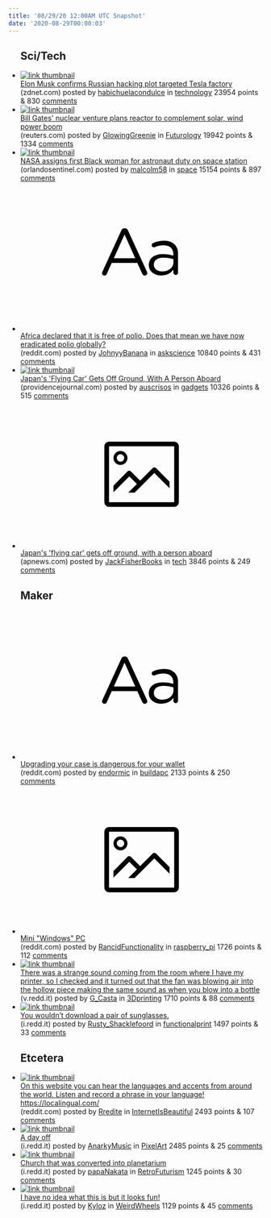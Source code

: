 ```yaml
---
title: '08/29/20 12:00AM UTC Snapshot'
date: '2020-08-29T00:00:03'
---
```

<ul>
<h2>Sci/Tech</h2>

<li><a href='https://www.zdnet.com/article/elon-musk-confirms-russian-hacking-plot-targeted-tesla-factory/'><img src='https://b.thumbs.redditmedia.com/HC2Eu6V0HuYHy2d0gfiGBiAfWgm5bwZcmumm1V5V0Js.jpg' alt='link thumbnail'></a><div><div class='linkTitle'><a href='https://www.zdnet.com/article/elon-musk-confirms-russian-hacking-plot-targeted-tesla-factory/'>Elon Musk confirms Russian hacking plot targeted Tesla factory</a></div>(zdnet.com) posted by <a href='https://www.reddit.com/user/habichuelacondulce'>habichuelacondulce</a> in <a href='https://www.reddit.com/r/technology'>technology</a> 23954 points & 830 <a href='https://www.reddit.com/r/technology/comments/ii4o12/elon_musk_confirms_russian_hacking_plot_targeted/'>comments</a></div></li>

<li><a href='https://www.reuters.com/article/us-usa-nuclearpower-terrapower/bill-gates-nuclear-venture-plans-reactor-to-complement-solar-wind-power-boom-idUSKBN25N2U8'><img src='https://b.thumbs.redditmedia.com/znPF3NCFUjslbeoen6saSqJqtoFHzixQm7Hzo5LvI5w.jpg' alt='link thumbnail'></a><div><div class='linkTitle'><a href='https://www.reuters.com/article/us-usa-nuclearpower-terrapower/bill-gates-nuclear-venture-plans-reactor-to-complement-solar-wind-power-boom-idUSKBN25N2U8'>Bill Gates' nuclear venture plans reactor to complement solar, wind power boom</a></div>(reuters.com) posted by <a href='https://www.reddit.com/user/GlowingGreenie'>GlowingGreenie</a> in <a href='https://www.reddit.com/r/Futurology'>Futurology</a> 19942 points & 1334 <a href='https://www.reddit.com/r/Futurology/comments/ii2ksb/bill_gates_nuclear_venture_plans_reactor_to/'>comments</a></div></li>

<li><a href='https://www.orlandosentinel.com/space/os-bz-nasa-first-black-woman-iss-jeanette-epps-boeing-starliner-20200827-eog5dq53h5euhntxrvczeoacoa-story.html'><img src='https://b.thumbs.redditmedia.com/7YUDR91pZ0XrfljElYou137SYSfPpDn6v6URHnR04KY.jpg' alt='link thumbnail'></a><div><div class='linkTitle'><a href='https://www.orlandosentinel.com/space/os-bz-nasa-first-black-woman-iss-jeanette-epps-boeing-starliner-20200827-eog5dq53h5euhntxrvczeoacoa-story.html'>NASA assigns first Black woman for astronaut duty on space station</a></div>(orlandosentinel.com) posted by <a href='https://www.reddit.com/user/malcolm58'>malcolm58</a> in <a href='https://www.reddit.com/r/space'>space</a> 15154 points & 897 <a href='https://www.reddit.com/r/space/comments/ii3lav/nasa_assigns_first_black_woman_for_astronaut_duty/'>comments</a></div></li>

<li><a href='https://www.reddit.com/r/askscience/comments/ii42ar/africa_declared_that_it_is_free_of_polio_does/'><svg version='1.1' viewBox='-34 -12 104 64' preserveAspectRatio='xMidYMid slice' xmlns='http://www.w3.org/2000/svg' xmlns:xlink='http://www.w3.org/1999/xlink'>
    <title>text link thumbnail</title>
    <path d='M12.19,8.84a1.45,1.45,0,0,0-1.4-1h-.12a1.46,1.46,0,0,0-1.42,1L1.14,26.56a1.29,1.29,0,0,0-.14.59,1,1,0,0,0,1,1,1.12,1.12,0,0,0,1.08-.77l2.08-4.65h11l2.08,4.59a1.24,1.24,0,0,0,1.12.83,1.08,1.08,0,0,0,1.08-1.08,1.64,1.64,0,0,0-.14-.57ZM6.08,20.71l4.59-10.22,4.6,10.22Z'>
    </path>
    <path d='M32.24,14.78A6.35,6.35,0,0,0,27.6,13.2a11.36,11.36,0,0,0-4.7,1,1,1,0,0,0-.58.89,1,1,0,0,0,.94.92,1.23,1.23,0,0,0,.39-.08,8.87,8.87,0,0,1,3.72-.81c2.7,0,4.28,1.33,4.28,3.92v.5a15.29,15.29,0,0,0-4.42-.61c-3.64,0-6.14,1.61-6.14,4.64v.05c0,2.95,2.7,4.48,5.37,4.48a6.29,6.29,0,0,0,5.19-2.48V26.9a1,1,0,0,0,1,1,1,1,0,0,0,1-1.06V19A5.71,5.71,0,0,0,32.24,14.78Zm-.56,7.7c0,2.28-2.17,3.89-4.81,3.89-1.94,0-3.61-1.06-3.61-2.86v-.06c0-1.8,1.5-3,4.2-3a15.2,15.2,0,0,1,4.22.61Z'>
    </path>
    </svg></a><div><div class='linkTitle'><a href='https://www.reddit.com/r/askscience/comments/ii42ar/africa_declared_that_it_is_free_of_polio_does/'>Africa declared that it is free of polio. Does that mean we have now eradicated polio globally?</a></div>(reddit.com) posted by <a href='https://www.reddit.com/user/JohnyyBanana'>JohnyyBanana</a> in <a href='https://www.reddit.com/r/askscience'>askscience</a> 10840 points & 431 <a href='https://www.reddit.com/r/askscience/comments/ii42ar/africa_declared_that_it_is_free_of_polio_does/'>comments</a></div></li>

<li><a href='https://www.providencejournal.com/news/20200828/japans-flying-car-gets-off-ground-with-person-aboard'><img src='https://b.thumbs.redditmedia.com/n8YYaWfAZ3HdZdDfd5ouheCTOFAFJzcLV2djGQSNYeE.jpg' alt='link thumbnail'></a><div><div class='linkTitle'><a href='https://www.providencejournal.com/news/20200828/japans-flying-car-gets-off-ground-with-person-aboard'>Japan's 'Flying Car' Gets Off Ground, With A Person Aboard</a></div>(providencejournal.com) posted by <a href='https://www.reddit.com/user/auscrisos'>auscrisos</a> in <a href='https://www.reddit.com/r/gadgets'>gadgets</a> 10326 points & 515 <a href='https://www.reddit.com/r/gadgets/comments/ii8fic/japans_flying_car_gets_off_ground_with_a_person/'>comments</a></div></li>

<li><a href='https://apnews.com/951c5f396b4277967e3e94f24c71ef68'><svg version='1.1' viewBox='-34 -14 104 64' preserveAspectRatio='xMidYMid meet' xmlns='http://www.w3.org/2000/svg' xmlns:xlink='http://www.w3.org/1999/xlink'>
    <title>link thumbnail</title>
    <path d='M32,4H4A2,2,0,0,0,2,6V30a2,2,0,0,0,2,2H32a2,2,0,0,0,2-2V6A2,2,0,0,0,32,4ZM4,30V6H32V30Z'></path>
    <path d='M8.92,14a3,3,0,1,0-3-3A3,3,0,0,0,8.92,14Zm0-4.6A1.6,1.6,0,1,1,7.33,11,1.6,1.6,0,0,1,8.92,9.41Z'></path>
    <path d='M22.78,15.37l-5.4,5.4-4-4a1,1,0,0,0-1.41,0L5.92,22.9v2.83l6.79-6.79L16,22.18l-3.75,3.75H15l8.45-8.45L30,24V21.18l-5.81-5.81A1,1,0,0,0,22.78,15.37Z'></path>
    </svg></a><div><div class='linkTitle'><a href='https://apnews.com/951c5f396b4277967e3e94f24c71ef68'>Japan's 'flying car' gets off ground, with a person aboard</a></div>(apnews.com) posted by <a href='https://www.reddit.com/user/JackFisherBooks'>JackFisherBooks</a> in <a href='https://www.reddit.com/r/tech'>tech</a> 3846 points & 249 <a href='https://www.reddit.com/r/tech/comments/ii4txl/japans_flying_car_gets_off_ground_with_a_person/'>comments</a></div></li>

<h2>Maker</h2>

<li><a href='https://www.reddit.com/r/buildapc/comments/ii7ey7/upgrading_your_case_is_dangerous_for_your_wallet/'><svg version='1.1' viewBox='-34 -12 104 64' preserveAspectRatio='xMidYMid slice' xmlns='http://www.w3.org/2000/svg' xmlns:xlink='http://www.w3.org/1999/xlink'>
    <title>text link thumbnail</title>
    <path d='M12.19,8.84a1.45,1.45,0,0,0-1.4-1h-.12a1.46,1.46,0,0,0-1.42,1L1.14,26.56a1.29,1.29,0,0,0-.14.59,1,1,0,0,0,1,1,1.12,1.12,0,0,0,1.08-.77l2.08-4.65h11l2.08,4.59a1.24,1.24,0,0,0,1.12.83,1.08,1.08,0,0,0,1.08-1.08,1.64,1.64,0,0,0-.14-.57ZM6.08,20.71l4.59-10.22,4.6,10.22Z'>
    </path>
    <path d='M32.24,14.78A6.35,6.35,0,0,0,27.6,13.2a11.36,11.36,0,0,0-4.7,1,1,1,0,0,0-.58.89,1,1,0,0,0,.94.92,1.23,1.23,0,0,0,.39-.08,8.87,8.87,0,0,1,3.72-.81c2.7,0,4.28,1.33,4.28,3.92v.5a15.29,15.29,0,0,0-4.42-.61c-3.64,0-6.14,1.61-6.14,4.64v.05c0,2.95,2.7,4.48,5.37,4.48a6.29,6.29,0,0,0,5.19-2.48V26.9a1,1,0,0,0,1,1,1,1,0,0,0,1-1.06V19A5.71,5.71,0,0,0,32.24,14.78Zm-.56,7.7c0,2.28-2.17,3.89-4.81,3.89-1.94,0-3.61-1.06-3.61-2.86v-.06c0-1.8,1.5-3,4.2-3a15.2,15.2,0,0,1,4.22.61Z'>
    </path>
    </svg></a><div><div class='linkTitle'><a href='https://www.reddit.com/r/buildapc/comments/ii7ey7/upgrading_your_case_is_dangerous_for_your_wallet/'>Upgrading your case is dangerous for your wallet</a></div>(reddit.com) posted by <a href='https://www.reddit.com/user/endormic'>endormic</a> in <a href='https://www.reddit.com/r/buildapc'>buildapc</a> 2133 points & 250 <a href='https://www.reddit.com/r/buildapc/comments/ii7ey7/upgrading_your_case_is_dangerous_for_your_wallet/'>comments</a></div></li>

<li><a href='https://www.reddit.com/gallery/ihxl48'><svg version='1.1' viewBox='-34 -14 104 64' preserveAspectRatio='xMidYMid meet' xmlns='http://www.w3.org/2000/svg' xmlns:xlink='http://www.w3.org/1999/xlink'>
    <title>link thumbnail</title>
    <path d='M32,4H4A2,2,0,0,0,2,6V30a2,2,0,0,0,2,2H32a2,2,0,0,0,2-2V6A2,2,0,0,0,32,4ZM4,30V6H32V30Z'></path>
    <path d='M8.92,14a3,3,0,1,0-3-3A3,3,0,0,0,8.92,14Zm0-4.6A1.6,1.6,0,1,1,7.33,11,1.6,1.6,0,0,1,8.92,9.41Z'></path>
    <path d='M22.78,15.37l-5.4,5.4-4-4a1,1,0,0,0-1.41,0L5.92,22.9v2.83l6.79-6.79L16,22.18l-3.75,3.75H15l8.45-8.45L30,24V21.18l-5.81-5.81A1,1,0,0,0,22.78,15.37Z'></path>
    </svg></a><div><div class='linkTitle'><a href='https://www.reddit.com/gallery/ihxl48'>Mini "Windows" PC</a></div>(reddit.com) posted by <a href='https://www.reddit.com/user/RancidFunctionality'>RancidFunctionality</a> in <a href='https://www.reddit.com/r/raspberry_pi'>raspberry_pi</a> 1726 points & 112 <a href='https://www.reddit.com/r/raspberry_pi/comments/ihxl48/mini_windows_pc/'>comments</a></div></li>

<li><a href='https://v.redd.it/52bfbb8pmrj51'><img src='https://a.thumbs.redditmedia.com/bXinmXdQ4hjwhfD-lu4scvuzswcBnxhgwUGzVkQZEn4.jpg' alt='link thumbnail'></a><div><div class='linkTitle'><a href='https://v.redd.it/52bfbb8pmrj51'>There was a strange sound coming from the room where I have my printer, so I checked and it turned out that the fan was blowing air into the hollow piece making the same sound as when you blow into a bottle</a></div>(v.redd.it) posted by <a href='https://www.reddit.com/user/G_Casta'>G_Casta</a> in <a href='https://www.reddit.com/r/3Dprinting'>3Dprinting</a> 1710 points & 88 <a href='https://www.reddit.com/r/3Dprinting/comments/ii9w9c/there_was_a_strange_sound_coming_from_the_room/'>comments</a></div></li>

<li><a href='https://i.redd.it/cb0eck87prj51.jpg'><img src='https://b.thumbs.redditmedia.com/WS2sf46ih5tbKxK2Af8gEIXME9Vebhkz2YXCum_gLXs.jpg' alt='link thumbnail'></a><div><div class='linkTitle'><a href='https://i.redd.it/cb0eck87prj51.jpg'>You wouldn’t download a pair of sunglasses.</a></div>(i.redd.it) posted by <a href='https://www.reddit.com/user/Rusty_Shacklefoord'>Rusty_Shacklefoord</a> in <a href='https://www.reddit.com/r/functionalprint'>functionalprint</a> 1497 points & 33 <a href='https://www.reddit.com/r/functionalprint/comments/ii9xa2/you_wouldnt_download_a_pair_of_sunglasses/'>comments</a></div></li>

<h2>Etcetera</h2>

<li><a href='https://www.reddit.com/gallery/ii66uz'><img src='https://b.thumbs.redditmedia.com/TalhwowvpMzfymlRHFr1A5R81vgZ8qVjKmRvUxy0B2M.jpg' alt='link thumbnail'></a><div><div class='linkTitle'><a href='https://www.reddit.com/gallery/ii66uz'>On this website you can hear the languages ​​and accents from around the world. Listen and record a phrase in your language! https://localingual.com/</a></div>(reddit.com) posted by <a href='https://www.reddit.com/user/Rredite'>Rredite</a> in <a href='https://www.reddit.com/r/InternetIsBeautiful'>InternetIsBeautiful</a> 2493 points & 107 <a href='https://www.reddit.com/r/InternetIsBeautiful/comments/ii6bei/on_this_website_you_can_hear_the_languages_and/'>comments</a></div></li>

<li><a href='https://i.redd.it/1yi6t72mzoj51.png'><img src='https://b.thumbs.redditmedia.com/-y92igMc7oT_yM4AbCUQWe7oqZRCHymKrTrGTAyj1mw.jpg' alt='link thumbnail'></a><div><div class='linkTitle'><a href='https://i.redd.it/1yi6t72mzoj51.png'>A day off</a></div>(i.redd.it) posted by <a href='https://www.reddit.com/user/AnarkyMusic'>AnarkyMusic</a> in <a href='https://www.reddit.com/r/PixelArt'>PixelArt</a> 2485 points & 25 <a href='https://www.reddit.com/r/PixelArt/comments/ii2g59/a_day_off/'>comments</a></div></li>

<li><a href='https://i.redd.it/kjq53a3okrj51.jpg'><img src='https://b.thumbs.redditmedia.com/nwRS1cMnINMww-SFIvN1F-JJHoVmZcU3BhWCQdObbWs.jpg' alt='link thumbnail'></a><div><div class='linkTitle'><a href='https://i.redd.it/kjq53a3okrj51.jpg'>Church that was converted into planetarium</a></div>(i.redd.it) posted by <a href='https://www.reddit.com/user/papaNakata'>papaNakata</a> in <a href='https://www.reddit.com/r/RetroFuturism'>RetroFuturism</a> 1245 points & 30 <a href='https://www.reddit.com/r/RetroFuturism/comments/ii9fge/church_that_was_converted_into_planetarium/'>comments</a></div></li>

<li><a href='https://i.redd.it/s3rosintlqj51.jpg'><img src='https://b.thumbs.redditmedia.com/DUIBoMUDpnFN3lWT9am5kdiNIHsHX7IN0xPtA9jY_Cg.jpg' alt='link thumbnail'></a><div><div class='linkTitle'><a href='https://i.redd.it/s3rosintlqj51.jpg'>I have no idea what this is but it looks fun!</a></div>(i.redd.it) posted by <a href='https://www.reddit.com/user/Kyloz'>Kyloz</a> in <a href='https://www.reddit.com/r/WeirdWheels'>WeirdWheels</a> 1129 points & 45 <a href='https://www.reddit.com/r/WeirdWheels/comments/ii65m2/i_have_no_idea_what_this_is_but_it_looks_fun/'>comments</a></div></li>

</ul>
